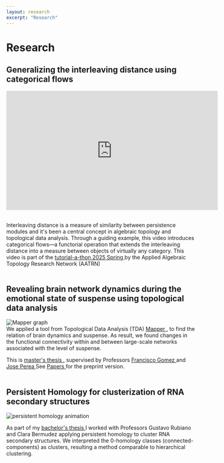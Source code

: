 ```yaml
---
layout: research
excerpt: "Research"
---
```


<h1> Research </h1>

<div class="block">
      <h2> Generalizing the interleaving distance using categorical flows </h2>
     <iframe width="560" height="315" src="https://www.youtube.com/embed/Yxar6UuoGSk?si=k_5sWxVaCWNm8EBW" title="YouTube video player" frameborder="0" allow="accelerometer; autoplay; clipboard-write; encrypted-media; gyroscope; picture-in-picture; web-share" referrerpolicy="strict-origin-when-cross-origin" allowfullscreen></iframe>
<p>
      <br> Interleaving distance is a measure of similarity between persistence modules and it's been a central concept in algebraic topology and topological data analysis. Through a guiding example, this video introduces categorical flows—a functorial operation that extends the interleaving distance into a measure between objects of virtually any category. This video is part of the <a href = "https://youtube.com/playlist?list=PL4kY-dS_mSmIkOQ4lHtSMyxONiyTFqxMe&si=sLTatL6UbLLMRko_" target = blank> tutorial-a-thon 2025 Spring </a> by the Applied Algebraic Topology Research Network (AATRN) <br> <br>  </p>
 
</div>

<div class="block">
      <h2> Revealing brain network dynamics during the emotional state of suspense using topological data analysis </h2>
<p>
     <img src = "../images/chosen_mapper.png" alt="Mapper graph" >
      <br>  We applied a tool from Topological Data Analysis (TDA) <a href="https://diglib.eg.org/handle/10.2312/SPBG.SPBG07.091-100" target=_blank > Mapper </a>,  to find the relation of brain dynamics and suspense. As result, we found changes in the functional connectivity within and between large-scale networks associated with the level of suspense. 

This is <a href="https://repositorio.unal.edu.co/handle/unal/81235" target=_blank > master's thesis </a>, supervised by Professors <a href = "https://sites.google.com/site/fagomezj/" target=_blank> Francisco Gomez </a>  and <a href = "https://www.joperea.com/" target=_blank> Jose Perea </a>See <a href="../papers" > Papers </a> for the preprint version.  <br> <br>  </p>


</div>

<div class="block">
      <h2> Persistent Homology for clusterization of RNA secondary structures </h2>
     <img src = "../images/comp_bar20.gif" alt="persistent homology 	animation">
      <p> As part of my <a href="../docs/Thesis_Persistent_homology_analysis_of_RNA_secondary_structures.pdf" target=_blank > bachelor's thesis </a> I worked with Professors Gustavo Rubiano and Clara Bermudez applying persistent homology to cluster RNA secondary structures. We interpreted the 0-homology classes (connected-components) as clusters, resulting a method comparable to hierarchical clustering. </p>

</div>
